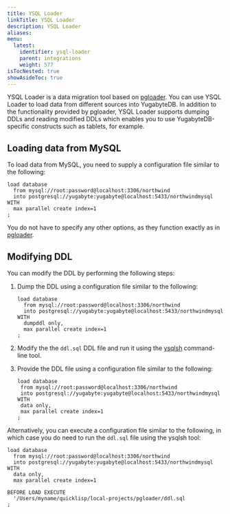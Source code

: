 ```yaml
---
title: YSQL Loader
linkTitle: YSQL Loader
description: YSQL Loader
aliases:
menu:
  latest:
    identifier: ysql-loader
    parent: integrations
    weight: 577
isTocNested: true
showAsideToc: true
---
```


YSQL Loader is a data migration tool based on [pgloader](https://pgloader.readthedocs.io/en/latest/intro.html). You can use YSQL Loader to load data from different sources into YugabyteDB. In addition to the functionality provided by pgloader, YSQL Loader supports dumping DDLs and reading modified DDLs which enables you to use YugabyteDB-specific constructs such as tablets, for example.


## Loading data from MySQL

To load data from MySQL, you need to supply a configuration file similar to the following:

```shell
load database 
  from mysql://root:password@localhost:3306/northwind 
  into postgresql://yugabyte:yugabyte@localhost:5433/northwindmysql
WITH
  max parallel create index=1
;
```

You do not have to specify any other options, as they function exactly as in [pgloader](https://pgloader.readthedocs.io/en/latest/intro.html).

## Modifying DDL

You can modify the DDL by performing the following steps:

1. Dump the DDL using a configuration file similar to the following:

   ```shell
   load database 
     from mysql://root:password@localhost:3306/northwind 
     into postgresql://yugabyte:yugabyte@localhost:5433/northwindmysql
   WITH
     dumpddl only,
     max parallel create index=1
   ;
   ```

2. Modify the the `ddl.sql` DDL file and run it using the [ysqlsh](https://docs.yugabyte.com/latest/admin/ysqlsh/) command-line tool.  
3. Provide the DDL file using a configuration file similar to the following:

   ```shell
   load database 
    from mysql://root:password@localhost:3306/northwind 
    into postgresql://yugabyte:yugabyte@localhost:5433/northwindmysql
   WITH
    data only,
    max parallel create index=1
   ;
   ```

Alternatively, you can execute a configuration file similar to the following, in which case you do need to run the `ddl.sql` file using the ysqlsh tool:

```shell
load database 
  from mysql://root:password@localhost:3306/northwind 
  into postgresql://yugabyte:yugabyte@localhost:5433/northwindmysql
WITH
  data only,
  max parallel create index=1
  
BEFORE LOAD EXECUTE
  '/Users/myname/quicklisp/local-projects/pgloader/ddl.sql  
;
```

